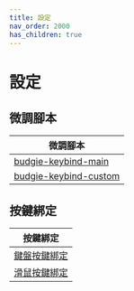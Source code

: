 ```yaml
---
title: 設定
nav_order: 2000
has_children: true
---
```



# 設定


## 微調腳本

| 微調腳本 |
| --- |
| [budgie-keybind-main](https://github.com/samwhelp/ubuntu-budgie-adjustment/tree/main/prototype/main/budgie-config/part/budgie-keybind-main) |
| [budgie-keybind-custom](https://github.com/samwhelp/ubuntu-budgie-adjustment/tree/main/prototype/main/budgie-config/part/budgie-keybind-custom) |


## 按鍵綁定

| 按鍵綁定 |
| --- |
| [鍵盤按鍵綁定](https://samwhelp.github.io/note-about-ubuntu-budgie/read/config/keybind.html) |
| [滑鼠按鍵綁定](https://samwhelp.github.io/note-about-ubuntu-budgie/read/config/mousebind.html) |
